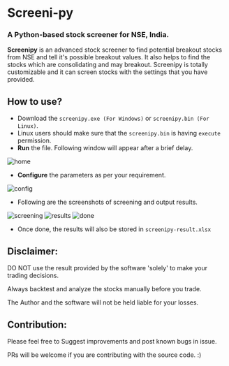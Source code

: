 # Screeni-py
### A Python-based stock screener for NSE, India.

**Screenipy** is an advanced stock screener to find potential breakout stocks from NSE and tell it's possible breakout values. It also helps to find the stocks which are consolidating and may breakout.
Screenipy is totally customizable and it can screen stocks with the settings that you have provided.

## How to use?
* Download the `screenipy.exe (For Windows)` or `screenipy.bin (For Linux)`.
* Linux users should make sure that the `screenipy.bin` is having `execute` permission.
* **Run** the file. Following window will appear after a brief delay.

![home](https://user-images.githubusercontent.com/6128978/114149274-5c424f80-9938-11eb-9eda-4f300c0248ee.png)

* **Configure** the parameters as per your requirement.

![config](https://user-images.githubusercontent.com/6128978/114150376-9c560200-9939-11eb-9d46-e7bbd32d6cb1.png)

* Following are the screenshots of screening and output results.

![screening](https://user-images.githubusercontent.com/6128978/114150728-ff479900-9939-11eb-9f76-7b98830b0ba4.png)
![results](https://user-images.githubusercontent.com/6128978/114150744-040c4d00-993a-11eb-8a69-a39e831761e7.png)
![done](https://user-images.githubusercontent.com/6128978/114150766-09699780-993a-11eb-82b1-43ec77cba2fb.png)

* Once done, the results will also be stored in `screenipy-result.xlsx`

## Disclaimer:
DO NOT use the result provided by the software 'solely' to make your trading decisions.

Always backtest and analyze the stocks manually before you trade.

The Author and the software will not be held liable for your losses.

## Contribution:
Please feel free to Suggest improvements and post known bugs in issue.

PRs will be welcome if you are contributing with the source code. :)
